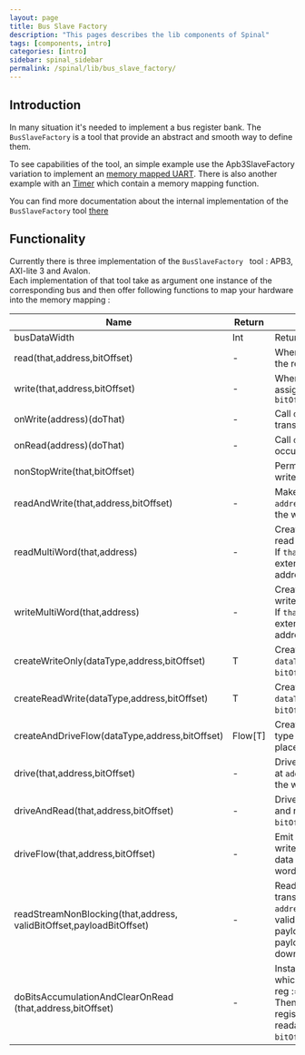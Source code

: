 ```yaml
---
layout: page
title: Bus Slave Factory
description: "This pages describes the lib components of Spinal"
tags: [components, intro]
categories: [intro]
sidebar: spinal_sidebar
permalink: /spinal/lib/bus_slave_factory/
---
```


## Introduction
In many situation it's needed to implement a bus register bank. The `BusSlaveFactory` is a tool that provide an abstract and smooth way to define them.  

To see capabilities of the tool, an simple example use the Apb3SlaveFactory variation to implement an [memory mapped UART](/SpinalDoc/spinal/examples/memory_mapped_uart/). There is also another example with an [Timer](/SpinalDoc/spinal/examples/timer/) which contain a memory mapping function.

You can find more documentation about the internal implementation of the `BusSlaveFactory` tool [there](/SpinalDoc/spinal/lib/bus_slave_factory_impl/)

## Functionality

Currently there is three implementation of the `BusSlaveFactory ` tool : APB3, AXI-lite 3 and Avalon. <br> Each implementation of that tool take as argument one instance of the corresponding bus and then offer following functions to map your hardware into the memory mapping :

| Name | Return |  Description |
| ------- | ---- | ---- |
| busDataWidth | Int | Return the data width of the bus |
| read(that,address,bitOffset) | - | When the bus read the `address`, fill the response with `that` at `bitOffset` |
| write(that,address,bitOffset) | - | When the bus write the `address`, assign `that` with bus's data from `bitOffset` |
| onWrite(address)(doThat) | - | Call `doThat` when a write transaction occur on `address` |
| onRead(address)(doThat) | - | Call `doThat` when a read transaction occur on `address`|
| nonStopWrite(that,bitOffset) | | Permanently assign `that` by the bus write data from `bitOffset`  |
| readAndWrite(that,address,bitOffset) | - | Make `that` readable and writable at `address` and placed at `bitOffset` in the word |
| readMultiWord(that,address) | - | Create the memory mapping to read `that` from 'address'.<br> If `that ` is bigger than one word it extends the register on followings addresses |
| writeMultiWord(that,address) | - | Create the memory mapping to write `that` at 'address'.<br> If `that ` is bigger than one word it extends the register on followings addresses |
| createWriteOnly(dataType,address,bitOffset) | T | Create a write only register of type `dataType` at `address` and placed at `bitOffset` in the word |
| createReadWrite(dataType,address,bitOffset) | T | Create a read write register of type `dataType` at `address` and placed at `bitOffset` in the word |
| createAndDriveFlow(dataType,address,bitOffset) | Flow[T] | Create a writable Flow register of type `dataType` at `address` and placed at `bitOffset` in the word |
| drive(that,address,bitOffset) | - | Drive `that` with a register writable at `address` placed at `bitOffset` in the word |
| driveAndRead(that,address,bitOffset) | - | Drive `that` with a register writable and readable at `address` placed at `bitOffset` in the word |
| driveFlow(that,address,bitOffset) | - | Emit on `that` a transaction when a write happen at `address` by using data placed at `bitOffset` in the word |
| readStreamNonBlocking(that,address,<br>validBitOffset,payloadBitOffset) |- | Read `that` and consume the transaction when a read happen at `address`. <br> valid 	&nbsp;	&nbsp; <= validBitOffset bit <br> payload <= payloadBitOffset+widthOf(payload) downto `payloadBitOffset`   |
| doBitsAccumulationAndClearOnRead<br> (that,address,bitOffset) | - | Instanciate an internal register which at each cycle do :<br> reg := reg \| that <br> Then when a read occur, the register is cleared. This register is readable at `address` and placed at `bitOffset` in the word  |
